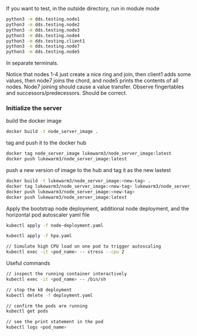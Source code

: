If you want to test, in the outside directory, run in module mode
```bash
python3 -m dds.testing.node1
python3 -m dds.testing.node2
python3 -m dds.testing.node3
python3 -m dds.testing.node4
python3 -m dds.testing.client1
python3 -m dds.testing.node7
python3 -m dds.testing.node5
```
In separate terminals.

Notice that nodes 1-4 just create a nice ring and join, then client1 adds some values, then node7 joins the chord, and node5 prints the contents of all nodes. Node7 joining should cause a value transfer. Observe fingertables and successors/predecessors. Should be correct.

### Initialize the server
build the docker image
```bash
docker build -t node_server_image .
```

tag and push it to the docker hub <br>
```bash
docker tag node_server_image lukewarm3/node_server_image:latest
docker push lukewarm3/node_server_image:latest
```  

push a new version of image to the hub and tag it as the new lastest
```bash
docker build -t lukewarm3/node_server_image:<new-tag> .
docker tag lukewarm3/node_server_image:<new-tag> lukewarm3/node_server_image:latest
docker push lukewarm3/node_server_image:<new-tag>
docker push lukewarm3/node_server_image:latest
```

Apply the bootstrap node deployment, additional node deployment, and the horizontal pod autoscaler yaml file
```bash
kubectl apply -f node-deployment.yaml

kubectl apply -f hpa.yaml

// Simulate high CPU load on one pod to trigger autoscaling
kubectl exec -it <pod_name> -- stress --cpu 2
```

Useful commands
```bash
// inspect the running container interactively
kubectl exec -it <pod_name> -- /bin/sh

// stop the k8 deployment
kubectl delete -f deployment.yaml

// confirm the pods are running
kubectl get pods

// see the print statement in the pod
kubectl logs <pod_name>

```